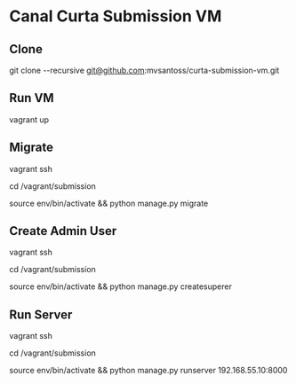 # Canal Curta Submission VM

## Clone

git clone --recursive git@github.com:mvsantoss/curta-submission-vm.git

## Run VM

vagrant up

## Migrate

vagrant ssh

cd /vagrant/submission

source env/bin/activate && python manage.py migrate

## Create Admin User

vagrant ssh

cd /vagrant/submission

source env/bin/activate && python manage.py createsuperer

## Run Server

vagrant ssh

cd /vagrant/submission

source env/bin/activate && python manage.py runserver 192.168.55.10:8000
